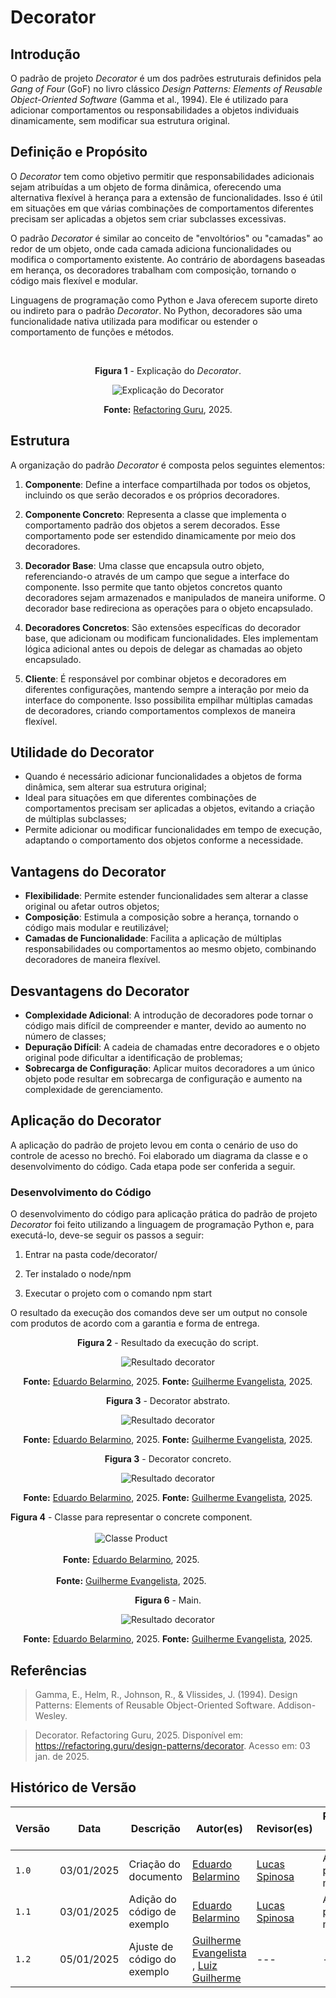 # Decorator

## Introdução

O padrão de projeto *Decorator* é um dos padrões estruturais definidos pela *Gang of Four* (GoF) no livro clássico *Design Patterns: Elements of Reusable Object-Oriented Software* (Gamma et al., 1994). Ele é utilizado para adicionar comportamentos ou responsabilidades a objetos individuais dinamicamente, sem modificar sua estrutura original.

## Definição e Propósito

O *Decorator* tem como objetivo permitir que responsabilidades adicionais sejam atribuídas a um objeto de forma dinâmica, oferecendo uma alternativa flexível à herança para a extensão de funcionalidades. Isso é útil em situações em que várias combinações de comportamentos diferentes precisam ser aplicadas a objetos sem criar subclasses excessivas.

O padrão *Decorator* é similar ao conceito de "envoltórios" ou "camadas" ao redor de um objeto, onde cada camada adiciona funcionalidades ou modifica o comportamento existente. Ao contrário de abordagens baseadas em herança, os decoradores trabalham com composição, tornando o código mais flexível e modular.

Linguagens de programação como Python e Java oferecem suporte direto ou indireto para o padrão *Decorator*. No Python, decoradores são uma funcionalidade nativa utilizada para modificar ou estender o comportamento de funções e métodos.

<br>
<center>
<figcaption> 

**Figura 1** - Explicação do *Decorator*.

![Explicação do Decorator](../Images/decorator/decorator-explain.png)

**Fonte:** <a href="https://refactoring.guru/design-patterns/decorator" target="_blank">Refactoring Guru</a>, 2025.

</figcaption>
</center>

## Estrutura

A organização do padrão *Decorator* é composta pelos seguintes elementos:

1. **Componente**: Define a interface compartilhada por todos os objetos, incluindo os que serão decorados e os próprios decoradores.

2. **Componente Concreto**: Representa a classe que implementa o comportamento padrão dos objetos a serem decorados. Esse comportamento pode ser estendido dinamicamente por meio dos decoradores.

3. **Decorador Base**: Uma classe que encapsula outro objeto, referenciando-o através de um campo que segue a interface do componente. Isso permite que tanto objetos concretos quanto decoradores sejam armazenados e manipulados de maneira uniforme. O decorador base redireciona as operações para o objeto encapsulado.

4. **Decoradores Concretos**: São extensões específicas do decorador base, que adicionam ou modificam funcionalidades. Eles implementam lógica adicional antes ou depois de delegar as chamadas ao objeto encapsulado.

5. **Cliente**: É responsável por combinar objetos e decoradores em diferentes configurações, mantendo sempre a interação por meio da interface do componente. Isso possibilita empilhar múltiplas camadas de decoradores, criando comportamentos complexos de maneira flexível.

## Utilidade do Decorator

- Quando é necessário adicionar funcionalidades a objetos de forma dinâmica, sem alterar sua estrutura original;
- Ideal para situações em que diferentes combinações de comportamentos precisam ser aplicadas a objetos, evitando a criação de múltiplas subclasses;
- Permite adicionar ou modificar funcionalidades em tempo de execução, adaptando o comportamento dos objetos conforme a necessidade.

## Vantagens do Decorator

- **Flexibilidade**: Permite estender funcionalidades sem alterar a classe original ou afetar outros objetos;
- **Composição**: Estimula a composição sobre a herança, tornando o código mais modular e reutilizável;
- **Camadas de Funcionalidade**: Facilita a aplicação de múltiplas responsabilidades ou comportamentos ao mesmo objeto, combinando decoradores de maneira flexível.

## Desvantagens do Decorator

- **Complexidade Adicional**: A introdução de decoradores pode tornar o código mais difícil de compreender e manter, devido ao aumento no número de classes;
- **Depuração Difícil**: A cadeia de chamadas entre decoradores e o objeto original pode dificultar a identificação de problemas;
- **Sobrecarga de Configuração**: Aplicar muitos decoradores a um único objeto pode resultar em sobrecarga de configuração e aumento na complexidade de gerenciamento.

## Aplicação do Decorator

A aplicação do padrão de projeto levou em conta o cenário de uso do controle de acesso no brechó. Foi elaborado um diagrama da classe e o desenvolvimento do código. Cada etapa pode ser conferida a seguir.

<!-- ### Elaboração do Diagrama -->

### Desenvolvimento do Código

O desenvolvimento do código para aplicação prática do padrão de projeto *Decorator* foi feito utilizando a linguagem de programação Python e, para executá-lo, deve-se seguir os passos a seguir:

1. Entrar na pasta code/decorator/

2. Ter instalado o node/npm

3. Executar o projeto com o comando npm start

O resultado da execução dos comandos deve ser um output no console com produtos de acordo com a garantia e forma de entrega.

<center>
<figcaption>

**Figura 2** - Resultado da execução do script.

![Resultado decorator](../Images/decorator/decorator-resultado.png)

**Fonte:** <a href="https://github.com/eduard0803" target="_blank">Eduardo Belarmino</a>, 2025.
**Fonte:** <a href="https://github.com/guinuto" target="_blank">Guilherme Evangelista</a>, 2025.


**Figura 3** - Decorator abstrato.

![Resultado decorator](../Images/decorator/decorator-abstract.png)

**Fonte:** <a href="https://github.com/eduard0803" target="_blank">Eduardo Belarmino</a>, 2025.
**Fonte:** <a href="https://github.com/guinuto" target="_blank">Guilherme Evangelista</a>, 2025.


**Figura 3** - Decorator concreto.

![Resultado decorator](../Images/decorator/decorator-concrete-decorator.png)

**Fonte:** <a href="https://github.com/eduard0803" target="_blank">Eduardo Belarmino</a>, 2025.
**Fonte:** <a href="https://github.com/guinuto" target="_blank">Guilherme Evangelista</a>, 2025.


</figcaption>
</center>


<div style="display: flex; justify-content: space-between; align-items: center;">
<div style="text-align: center;">
    <figcaption><strong>Figura 4</strong> - Classe para representar o concrete component.</figcaption><br>
    <img src="../Images/decorator/decorator-concrete-component.png" alt="Classe Product">
    <figcaption><br><strong>Fonte:</strong> <a href="https://github.com/eduard0803" target="_blank">Eduardo Belarmino</a>, 2025.</figcaption>
     <figcaption><br><strong>Fonte:</strong> <a href="https://github.com/guinuto" target="_blank">Guilherme Evangelista</a>, 2025.<figcaption>
</div>

</div>

<center>
<figcaption>

**Figura 6** - Main.

![Resultado decorator](../Images/decorator/decorator-main.png)

**Fonte:** <a href="https://github.com/eduard0803" target="_blank">Eduardo Belarmino</a>, 2025.
**Fonte:** <a href="https://github.com/guinuto" target="_blank">Guilherme Evangelista</a>, 2025.

</figcaption>
</center>


## Referências

> Gamma, E., Helm, R., Johnson, R., & Vlissides, J. (1994). Design Patterns: Elements of Reusable Object-Oriented Software. Addison-Wesley.

> Decorator. Refactoring Guru, 2025. Disponível em: <https://refactoring.guru/design-patterns/decorator>. Acesso em: 03 jan. de 2025.

## Histórico de Versão

| Versão | Data       | Descrição            | Autor(es)                                        | Revisor(es) | Resultado da Revisão |
| ------ | ---------- | -------------------- | ------------------------------------------------ | ----------- | -------------------- |
| `1.0`  | 03/01/2025 | Criação do documento | [Eduardo Belarmino](https://github.com/eduard0803) | [Lucas Spinosa](https://github.com/LucasSpinosa) | Aprovado para merge |
| `1.1`  | 03/01/2025 | Adição do código de exemplo | [Eduardo Belarmino](https://github.com/eduard0803) | [Lucas Spinosa](https://github.com/LucasSpinosa) | Aprovado para merge |
| `1.2`  | 05/01/2025 | Ajuste de código do exemplo | [Guilherme Evangelista](https://github.com/guinuto) , [Luiz Guilherme](https://github.com/luizpettengill) | --- | --- |
